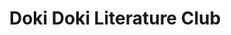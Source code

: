 ---
layout: wip.njk
tags: products
code: ddlc
title: Doki Doki Literature Club
publisher: Team Salvato
developer: Team Salvato
rating: 18
status: 0
---